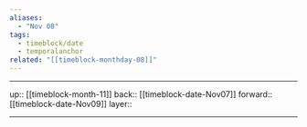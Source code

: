 ```yaml
---
aliases:
  - "Nov 08"
tags:
  - timeblock/date
  - temporalanchor
related: "[[timeblock-monthday-08]]"
---
```




***

up:: [[timeblock-month-11]]
back:: [[timeblock-date-Nov07]]
forward:: [[timeblock-date-Nov09]]
layer:: 

***
